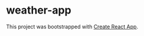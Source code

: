 # weather-app

This project was bootstrapped with [Create React App](https://github.com/facebook/create-react-app).
